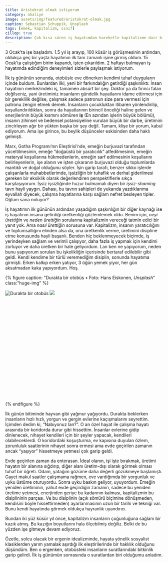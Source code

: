 ```yaml
---
title: Aristokrat olmak istiyorum
category: ahaliye
image: assets/img/featured/aristokrat-olmak.jpg
caption: Sebastian Schuppik, Unsplash
tags: [emek, kapitalizm, sınıf]
cillop: true
description: Çok kısa süren iş hayatımdan hareketle kapitalizme dair birkaç gözlem
--- 
```


3 Ocak’ta işe başladım. 1.5 yıl iş arayıp, 100 küsür iş görüşmesinin ardından, oldukça geç bir yaşta hayatımın ilk tam zamanlı işine girmiş oldum. 15 Ocak’ta çalıştığım birim kapandı, işten çıkarıldım. 2 haftayı bulmayan iş hayatımda edindiğim deneyimleri sizlerle paylaşmak istiyorum. 

İlk iş gününün sonunda, otobüsle eve dönerken kendimi tuhaf duyguların içinde buldum. Bunlardan ilki, yeni bir farkındalığın getirdiği şaşkınlıktı: İnsan hayatının merkezindeki iş, tamamen absürt bir şey. Doktor ya da fırıncı falan değilseniz, yani üretiminiz insanların gündelik hayatlarını idame ettirmesi için bir gereklilik değilse, çalışmak sadece patronun size para vermesi için patronu zengin etmek demek. İnsanların çocukluktan itibaren yönlendirilip, koşullandırıldıkları, sonra da hayatlarının birincil önceliği haline gelen ve enerjilerinin büyük kısmını sömüren __iş__ (En azından işlerin büyük bölümü), insanın zihinsel ve bedensel potansiyeline vurulan büyük bir darbe, üretimini zincirleyen ağır bir yükten başka bir şey değil. Tamam, klişe bir yorum, kabul ediyorum. Ama işe girince, bu beylik düşünceler eskisinden daha haklı gelmişti.

Marx, Gotha Programı’nın Eleştirisi’nde, emeğin burjuvazi tarafından yüceltilmesinin, emeğe “doğaüstü bir yaratıcılık” atfedilmesinin, emeğin materyal koşullarına hükmedenlerin, emeğin sarf edilmesinin koşullarını belirleyenlerin, işe alanın ve işten çıkaranın burjuvazi olduğu toplumlarda mantıklı ve doğal olduğunu söyler. İşin garip tarafı, benzer sikko işlerde çalışanlarla muhabbetlerimde, işsizliğin bir tuhaflık ve derhal giderilmesi gereken bir eksiklik olarak değerlendiren perspektiflerle sıkça karşılaşıyorum. İşsiz işsizliğinde huzur bulmamalı diyen bir _işsiz-shaming_ tavrı hayli yaygın. Dahası, bu tavrın sahipleri de yukarıda yazdıklarıma eyvallah diyecek, çalışma hayatlarına karşı sağlam nefret besleyen tipler. Oğlum sana noluyor? 

İş hayatımın ilk gününün ardından yaşadığım şaşkınlığın bir diğer kaynağı ise iş hayatının insana getirdiği üretkenliği gözlemlemek oldu. Benim için, _neyi ürettiğin_ ve _neden ürettiğin_ sorularına kapitalizmin vereceği tatmin edici bir yanıt yok. Ama _nasıl ürettiğin_ sorusuna var. Kapitalizm, insanın yaratıcılığını ve toplumsallığını elinden alsa da, ona üretkenlik verme, üretimini disipline etme konusunda hayli başarılı. Benden hiç beklenmeyecek biçimde, iş yerindeyken sağlam ve verimli çalışıyor, daha fazla iş yapmak için kendimi zorluyor ve daha üretken bir hale geliyordum. Lan ben ne yapıyorum, neden bunu yapıyorum soruları bu işkolikliğin içerisinde bertaraf edilebilir gibi geldi. Kendi kendime bir türlü veremediğim disiplin, sonunda hayatıma girmişti. Erken kalkıp erken yatıyor, 3 öğün yemek yiyor, her gün aksatmadan kaka yapıyordum. Hoş. 

{% figure caption: "Durakta bir otobüs • Foto: Hans Eiskonen, _Unsplash_" class:"huge-img" %}
<div class="ratio-box" style="padding-bottom: 66.66%">
<img alt="Durakta bir otobüs" class="lazyload" data-sizes="auto" data-lowsrc="/assets/img/huge/aristokrat-olmak-2-lq.jpg" data-srcset="/assets/img/huge/aristokrat-olmak-2-900.jpg 900w, /assets/img/huge/aristokrat-olmak-2-1400.jpg 1400w, /assets/img/huge/aristokrat-olmak-2.jpg 1900w">
<noscript>
<img src="/assets/img/huge/aristokrat-olmak-2-1400.jpg">
</noscript>
</div>
{% endfigure %}

İlk günün bitiminde hayvan gibi yağmur yağıyordu. Durakta beklerken insanların hızlı hızlı, yorgun ve gergin evlerine kaçışmalarını seyrettim. İçimden dedim ki, “Nabıyonuz lan?”. O an özel hayat ile çalışma hayatı arasında bir koridorda durur gibi hissettim. İnsanlar evlerine gidip dinlenecek, nihayet kendileri için bir şeyler yapacak, kendileri olabileceklerdi. O koridordaki koşuşturma, ev kapısına duyulan özlem, zorunluluk saatlerinin nihayet sonra ermesi ama evde geçirilen zamanın ancak “yaşıyor” hissetmeye yetmesi çok garip geldi. 

Evde geçirilen zaman da enterasan. İdeal olanın, işi işte bırakmak, üretimi hayatın bir alanına sığdırıp, diğer alanı üretim-dışı olarak görmek olması tuhaf bir öğreti. Odam, yatağım gözüme daha değerli gözükmeye başlamıştı. Gayet makul saatler çalışmama rağmen, eve vardığımda bir yorgunluk ve uyku üstüme oturuyordu. Sonra uyku baskın geliyor, uyuyordum. Emeğin yeniden üretiminin, yahut evde geçirdiğin zamanın, sadece bu yeniden üretime yetmesi, enerjinden geriye bu kadarının kalması, kapitalizmin bu disiplininin parçası. Ve bu disiplinin (açık sömürü biçimine dönüşmeden, kendisini böyle hissettirmeden) ayarlanmasının uzun bir tarihi ve tekniği var. Bunu kendi hayatında görmek oldukça hayranlık uyandırıcı. 

Bundan iki yüz küsür yıl önce, kapitalizm insanların çoğunluğuna sağlam bir kazık atmış. Bu kazığın boyutlarını hala ölçebilmiş değiliz. Belki de bu yüzden işe gitmeye devam ediyoruz. 

Özetle, solcu olacak bir ergenin idealizminde, hayata yönelik sosyalist klasiklerden yarım yamalak aşırdığı ilk eleştirilerinde bir haklılık olduğunu düşündüm. Ben o ergenken, otobüsteki insanların suratlarındaki bitkinlik garip gelirdi. İlk iş günümün sonrasında o suratlardan biri olduğumu anladım. 













